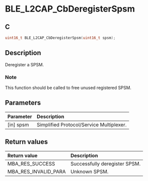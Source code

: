 # BLE_L2CAP_CbDeregisterSpsm

## C

```c
uint16_t BLE_L2CAP_CbDeregisterSpsm(uint16_t spsm);
```

## Description

Deregister a SPSM.

### Note

This function should be called to free unused registered SPSM.

## Parameters

|Parameter|Description|
|:---|:---|
|\[in\] spsm|Simplified Protocol/Service Multiplexer.|

## Return values

|Return value|Description|
|:---|:---|
MBA_RES_SUCCESS|Successfully deregister SPSM.|
MBA_RES_INVALID_PARA|Unknown SPSM.|
